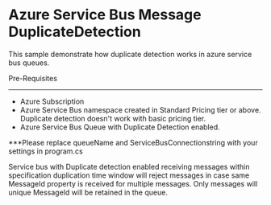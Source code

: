 # Azure Service Bus Message DuplicateDetection

This sample demonstrate how duplicate detection works in azure service bus queues.

Pre-Requisites
____________
* Azure Subscription
* Azure Service Bus namespace created in Standard Pricing tier or above. Duplicate detection doesn't work with basic pricing tier.
* Azure Service Bus Queue with Duplicate Detection enabled.

***Please replace queueName and ServiceBusConnectionstring with your settings in program.cs

Service bus with Duplicate detection enabled receiving messages within specification duplication time window will reject messages in case same MessageId property is received for multiple messages. Only messages will unique MessageId will be retained in the queue.
